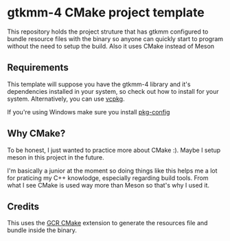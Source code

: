 # gtkmm-4 CMake project template

This repository holds the project struture that has gtkmm configured to bundle resource files with the binary so anyone can quickly start to program without the need to setup the build. Also it uses CMake instead of Meson

## Requirements

This template will suppose you have the gtkmm-4 library and it's dependencies installed in your system, so check out how to install for your system. Alternatively, you can use [vcpkg](https://github.com/microsoft/vcpkg).

If you're using Windows make sure you install [pkg-config](https://sourceforge.net/projects/pkgconfiglite/files/)

## Why CMake?

To be honest, I just wanted to practice more about CMake :). Maybe I setup meson in this project in the future.

I'm basically a junior at the moment so doing things like this helps me a lot for praticing my C++ knowlodge, especially regarding build tools. From what I see CMake is used way more than Meson so that's why I used it.

## Credits

This uses the [GCR CMake](https://github.com/Makman2/GCR_CMake) extension to generate the resources file and bundle inside the binary.
